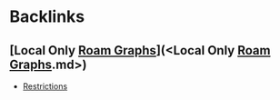 
# Backlinks
## [Local Only [Roam Graphs](<Roam Graphs.md>)](<Local Only [Roam Graphs](<Roam Graphs.md>).md>)
- [Restrictions](<Restrictions.md>)

